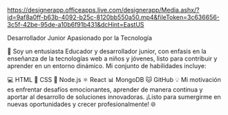 

https://designerapp.officeapps.live.com/designerapp/Media.ashx/?id=9af8a0ff-b63b-4092-b25c-8120bb550a50.mp4&fileToken=3c636656-3c5f-42be-95de-a10b6f91b431&dcHint=EastUS







Desarrollador Junior Apasionado por la Tecnología

🚀 Soy un entusiasta Educador y desarrollador junior, con enfasis en la enseñanza de la tecnologías web a niños y jóvenes, listo para contribuir y aprender en un entorno dinámico. Mi conjunto de habilidades incluye:

💻 HTML
🎨 CSS
🚀 Node.js
⚛️ React
📊 MongoDB
🐱 GitHub
💡 Mi motivación es enfrentar desafíos emocionantes, aprender de manera continua y aportar al desarrollo de soluciones innovadoras. ¡Listo para sumergirme en nuevas oportunidades y crecer profesionalmente! 🌐


